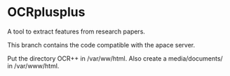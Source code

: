 # OCRplusplus
A tool to extract features from research papers. 

This branch contains the code compatible with the apace server. 

Put the directory OCR++ in /var/ww/html. Also create a media/documents/ in /var/www/html.
